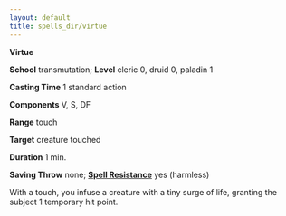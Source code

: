 ```yaml
---
layout: default
title: spells_dir/virtue
---
```

 **Virtue**

**School** transmutation; **Level** cleric 0, druid 0, paladin 1

**Casting Time** 1 standard action

**Components** V, S, DF

**Range** touch

**Target** creature touched

**Duration** 1 min.

**Saving Throw** none; **[Spell Resistance](../glossary#_spell-resistance)** yes (harmless)

With a touch, you infuse a creature with a tiny surge of life, granting the subject 1 temporary hit point.

